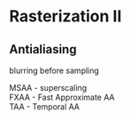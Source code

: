 # Rasterization II

## Antialiasing

blurring before sampling

MSAA - superscaling  
FXAA - Fast Approximate AA  
TAA - Temporal AA

